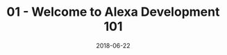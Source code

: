---
date: 2018-06-22
title: 01 - Welcome to Alexa Development 101
video_id: kAncRw9fvyQ
description: What you can expect to learn from the Alexa Development 101 series.
categories:
  - Amazon-Alexa
resources:
  - name: Source code
    link: https://github.com/skilltemplates/
  - name: Dabble Lab
    link: https://dabblelab.com
type: Video
set: alexa-development-101
set_order: 1
---